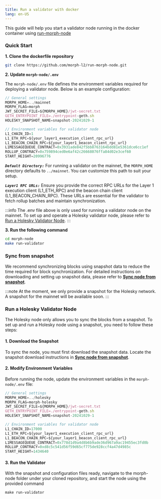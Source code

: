 ```yaml
---
title: Run a validator with docker
lang: en-US
---
```


This guide will help you start a validator node running in the docker container using [run-morph-node](https://github.com/morph-l2/run-morph-node)

### Quick Start

**1. Clone the dockerfile repository**

```bash
git clone https://github.com/morph-l2/run-morph-node.git
```

**2. Update `morph-node/.env`**

The `morph-node/.env` file defines the environment variables required for deploying a validator node. Below is an example configuration:

```js title="morph-node/.env"
// General settings
MORPH_HOME=../mainnet
MORPH_FLAG=morph
JWT_SECRET_FILE=${MORPH_HOME}/jwt-secret.txt
GETH_ENTRYPOINT_FILE=./entrypoint-geth.sh
HOLESKY_SNAPSHOT_NAME=snapshot-20241029-1

// Environment variables for validator node
L1_CHAIN_ID=1
L1_ETH_RPC=${your_layer1_execution_client_rpc_url}
L1_BEACON_CHAIN_RPC=${your_layer1_beacon_client_rpc_url}
L1MESSAGEQUEUE_CONTRACT=0x3931ade842f5bb8763164bdd81e5361dce6cc1ef
ROLLUP_CONTRACY=0x759894ced0e6af42c26668076ffa84d02e3cef60
START_HEIGHT=20996776
```

***`Default Directory:`***
For running a validator on the mainnet, the `MORPH_HOME` directory defaults to `../mainnet`. You can customize this path to suit your setup.

***`Layer1 RPC URLs:`***
Ensure you provide the correct RPC URLs for the Layer 1 execution client (L1_ETH_RPC) and the beacon chain client (L1_BEACON_CHAIN_RPC). These URLs are essential for the validator to fetch rollup batches and maintain synchronization.

:::info
The .env file above is only used for running a validator node on the mainnet. To set up and operate a Holesky validator node, please refer to [Run a Holesky Validator Node](#run-a-holesky-validator-node).
:::

**3. Run the following command**

```bash
cd morph-node
make run-validator
```

### Sync from snapshot

We recommend synchronizing blocks using snapshot data to reduce the time required for block synchronization. For detailed instructions on downloading and setting up snapshot data, please refer to [**Sync node from snapshot**](../full-node/1-run-in-docker.md#sync-node-from-snapshot).

:::note
At the moment, we only provide a snapshot for the Holesky network. A snapshot for the mainnet will be available soon.
:::

### Run a Holesky Validator Node
The Holesky node only allows you to sync the blocks from a snapshot. To set up and run a Holesky node using a snapshot, you need to follow these steps:

#### 1. Download the Snapshot
To sync the node, you must first download the snapshot data. Locate the snapshot download instructions in [**Sync node from snapshot**](../full-node/1-run-in-docker.md#sync-node-from-snapshot).

#### 2. Modify Environment Variables
Before running the node, update the environment variables in the ```morph-node/.env``` file:

```js title="morph-node/.env"
// General settings
MORPH_HOME=../holesky
MORPH_FLAG=morph-holesky
JWT_SECRET_FILE=${MORPH_HOME}/jwt-secret.txt
GETH_ENTRYPOINT_FILE=./entrypoint-geth.sh
HOLESKY_SNAPSHOT_NAME=snapshot-20241029-1

// Environment variables for validator node
L1_CHAIN_ID=17000
L1_ETH_RPC=${your_layer1_execution_client_rpc_url}
L1_BEACON_CHAIN_RPC=${your_layer1_beacon_client_rpc_url}
L1MESSAGEQUEUE_CONTRACT=0x778d1d9a4d8b6b9ade36d967a9ac19455ec3fd0b
ROLLUP_CONTRACY=0xd8c5c541d56f59d65cf775de928ccf4a47d4985c
START_HEIGHT=1434640
```

#### 3. Run the Validator
With the snapshot and configuration files ready, navigate to the morph-node folder under your cloned repository, and start the node using the provided command

```
make run-validator
```


